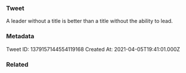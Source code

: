 ### Tweet
A leader without a title is better than a title without the ability to lead.

### Metadata
Tweet ID: 1379157144554119168
Created At: 2021-04-05T19:41:01.000Z

### Related

